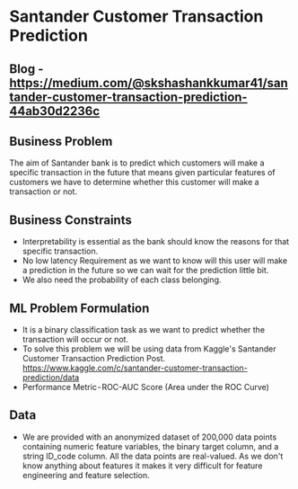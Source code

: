 # Santander Customer Transaction Prediction
## Blog - https://medium.com/@skshashankkumar41/santander-customer-transaction-prediction-44ab30d2236c
## Business Problem 
The aim of Santander bank is to predict which customers will make a specific transaction in the future that means given particular features of customers we have to determine whether this customer will make a transaction or not. 
## Business Constraints 
* Interpretability is essential as the bank should know the reasons for that specific transaction.
* No low latency Requirement as we want to know will this user will make a prediction in the future so we can wait for the prediction little bit.
* We also need the probability of each class belonging.
## ML Problem Formulation
* It is a binary classification task as we want to predict whether the transaction will occur or not.
* To solve this problem we will be using data from Kaggle's Santander Customer Transaction Prediction Post. https://www.kaggle.com/c/santander-customer-transaction-prediction/data
* Performance Metric - ROC-AUC Score (Area under the ROC Curve)
## Data
* We are provided with an anonymized dataset of 200,000 data points containing numeric feature variables, the binary target column, and a string ID_code column. All the data points are real-valued. As we don't know anything about features it makes it very difficult for feature engineering and feature selection.


